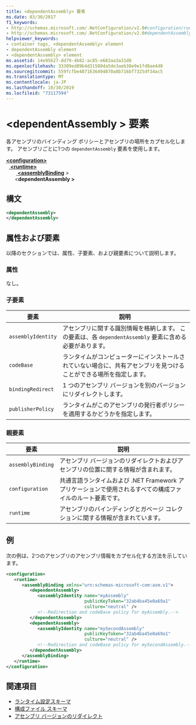 ```yaml
---
title: <dependentAssembly> 要素
ms.date: 03/30/2017
f1_keywords:
- http://schemas.microsoft.com/.NetConfiguration/v2.0#configuration/runtime/assemblyBinding/dependentAssembly
- http://schemas.microsoft.com/.NetConfiguration/v2.0#dependentAssembly
helpviewer_keywords:
- container tags, <dependentAssembly> element
- dependentAssembly element
- <dependentAssembly> element
ms.assetid: 14e95627-dd79-4b82-ac85-e682aa3a31d8
ms.openlocfilehash: 33309ed89b4d31580da5de3aeb38e9e1fd8ae4d0
ms.sourcegitcommit: 559fcfbe4871636494870a8b716bf7325df34ac5
ms.translationtype: MT
ms.contentlocale: ja-JP
ms.lasthandoff: 10/30/2019
ms.locfileid: "73117594"
---
```

# <a name="dependentassembly-element"></a>\<dependentAssembly > 要素
各アセンブリのバインディング ポリシーとアセンブリの場所をカプセル化します。 アセンブリごとに1つの `dependentAssembly` 要素を使用します。  
  
[ **\<configuration>** ](../configuration-element.md)\
&nbsp;&nbsp;[ **\<runtime>** ](runtime-element.md)\
&nbsp; &nbsp; &nbsp; &nbsp;[ **\<assemblyBinding**](assemblybinding-element-for-runtime.md) > \
&nbsp;&nbsp;&nbsp;&nbsp;&nbsp;&nbsp;\<**dependentAssembly >**  
  
## <a name="syntax"></a>構文  
  
```xml  
<dependentAssembly>   
</dependentAssembly>  
```  
  
## <a name="attributes-and-elements"></a>属性および要素  
 以降のセクションでは、属性、子要素、および親要素について説明します。  
  
### <a name="attributes"></a>属性  
 なし。  
  
### <a name="child-elements"></a>子要素  
  
|要素|説明|  
|-------------|-----------------|  
|`assemblyIdentity`|アセンブリに関する識別情報を格納します。 この要素は、各 `dependentAssembly` 要素に含める必要があります。|  
|`codeBase`|ランタイムがコンピューターにインストールされていない場合に、共有アセンブリを見つけることができる場所を指定します。|  
|`bindingRedirect`|1 つのアセンブリ バージョンを別のバージョンにリダイレクトします。|  
|`publisherPolicy`|ランタイムがこのアセンブリの発行者ポリシーを適用するかどうかを指定します。|  
  
### <a name="parent-elements"></a>親要素  
  
|要素|説明|  
|-------------|-----------------|  
|`assemblyBinding`|アセンブリ バージョンのリダイレクトおよびアセンブリの位置に関する情報が含まれます。|  
|`configuration`|共通言語ランタイムおよび .NET Framework アプリケーションで使用されるすべての構成ファイルのルート要素です。|  
|`runtime`|アセンブリのバインディングとガベージ コレクションに関する情報が含まれています。|  
  
## <a name="example"></a>例  
 次の例は、2つのアセンブリのアセンブリ情報をカプセル化する方法を示しています。  
  
```xml  
<configuration>  
   <runtime>  
      <assemblyBinding xmlns="urn:schemas-microsoft-com:asm.v1">  
         <dependentAssembly>  
            <assemblyIdentity name="myAssembly"  
                              publicKeyToken="32ab4ba45e0a69a1"  
                              culture="neutral" />  
            <!--Redirection and codeBase policy for myAssembly.-->  
         </dependentAssembly>  
         <dependentAssembly>  
            <assemblyIdentity name="mySecondAssembly"  
                              publicKeyToken="32ab4ba45e0a69a1"  
                              culture="neutral" />  
            <!--Redirection and codeBase policy for mySecondAssembly.-->  
         </dependentAssembly>  
      </assemblyBinding>  
   </runtime>  
</configuration>  
```  
  
## <a name="see-also"></a>関連項目

- [ランタイム設定スキーマ](index.md)
- [構成ファイル スキーマ](../index.md)
- [アセンブリ バージョンのリダイレクト](../../redirect-assembly-versions.md)
